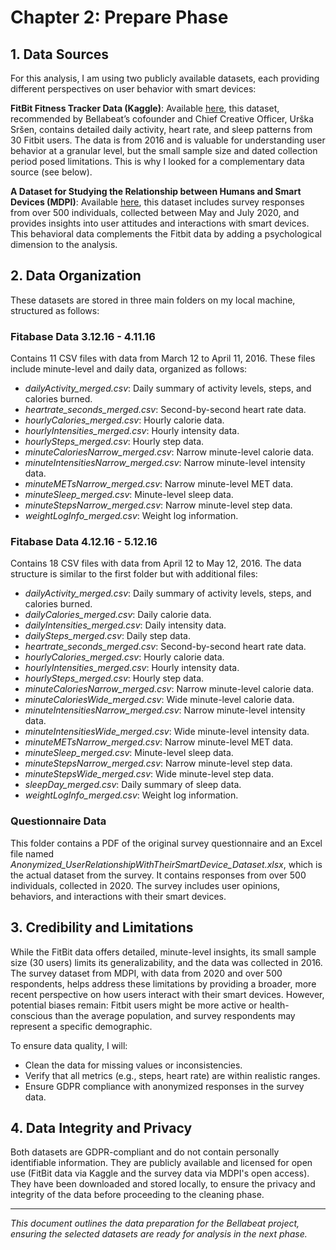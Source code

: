 # Chapter 2: Prepare Phase

## 1. Data Sources

For this analysis, I am using two publicly available datasets, each providing different perspectives on user behavior with smart devices:

**FitBit Fitness Tracker Data (Kaggle)**: Available [here](https://www.kaggle.com/datasets/arashnic/fitbit), this dataset, recommended by Bellabeat’s cofounder and Chief Creative Officer, Urška Sršen, contains detailed daily activity, heart rate, and sleep patterns from 30 Fitbit users. The data is from 2016 and is valuable for understanding user behavior at a granular level, but the small sample size and dated collection period posed limitations. This is why I looked for a complementary data source (see below).

**A Dataset for Studying the Relationship between Humans and Smart Devices (MDPI)**: Available [here](https://www.mdpi.com/2306-5729/9/4/56), this dataset includes survey responses from over 500 individuals, collected between May and July 2020, and provides insights into user attitudes and interactions with smart devices. This behavioral data complements the Fitbit data by adding a psychological dimension to the analysis.


## 2. Data Organization

These datasets are stored in three main folders on my local machine, structured as follows:

### Fitabase Data 3.12.16 - 4.11.16

Contains 11 CSV files with data from March 12 to April 11, 2016. These files include minute-level and daily data, organized as follows:

* *dailyActivity_merged.csv*: Daily summary of activity levels, steps, and calories burned.
* *heartrate_seconds_merged.csv*: Second-by-second heart rate data.
* *hourlyCalories_merged.csv*: Hourly calorie data.
* *hourlyIntensities_merged.csv*: Hourly intensity data.
* *hourlySteps_merged.csv*: Hourly step data.
* *minuteCaloriesNarrow_merged.csv*: Narrow minute-level calorie data.
* *minuteIntensitiesNarrow_merged.csv*: Narrow minute-level intensity data.
* *minuteMETsNarrow_merged.csv*: Narrow minute-level MET data.
* *minuteSleep_merged.csv*: Minute-level sleep data.
* *minuteStepsNarrow_merged.csv*: Narrow minute-level step data.
* *weightLogInfo_merged.csv*: Weight log information.


### Fitabase Data 4.12.16 - 5.12.16

Contains 18 CSV files with data from April 12 to May 12, 2016. The data structure is similar to the first folder but with additional files:

* *dailyActivity_merged.csv*: Daily summary of activity levels, steps, and calories burned.
* *dailyCalories_merged.csv*: Daily calorie data.
* *dailyIntensities_merged.csv*: Daily intensity data.
* *dailySteps_merged.csv*: Daily step data.
* *heartrate_seconds_merged.csv*: Second-by-second heart rate data.
* *hourlyCalories_merged.csv*: Hourly calorie data.
* *hourlyIntensities_merged.csv*: Hourly intensity data.
* *hourlySteps_merged.csv*: Hourly step data.
* *minuteCaloriesNarrow_merged.csv*: Narrow minute-level calorie data.
* *minuteCaloriesWide_merged.csv*: Wide minute-level calorie data.
* *minuteIntensitiesNarrow_merged.csv*: Narrow minute-level intensity data.
* *minuteIntensitiesWide_merged.csv*: Wide minute-level intensity data.
* *minuteMETsNarrow_merged.csv*: Narrow minute-level MET data.
* *minuteSleep_merged.csv*: Minute-level sleep data.
* *minuteStepsNarrow_merged.csv*: Narrow minute-level step data.
* *minuteStepsWide_merged.csv*: Wide minute-level step data.
* *sleepDay_merged.csv*: Daily summary of sleep data.
* *weightLogInfo_merged.csv*: Weight log information.


### Questionnaire Data

This folder contains a PDF of the original survey questionnaire and an Excel file named *Anonymized_UserRelationshipWithTheirSmartDevice_Dataset.xlsx*, which is the actual dataset from the survey. It contains responses from over 500 individuals, collected in 2020. The survey includes user opinions, behaviors, and interactions with their smart devices.


## 3. Credibility and Limitations

While the FitBit data offers detailed, minute-level insights, its small sample size (30 users) limits its generalizability, and the data was collected in 2016. The survey dataset from MDPI, with data from 2020 and over 500 respondents, helps address these limitations by providing a broader, more recent perspective on how users interact with their smart devices. However, potential biases remain: Fitbit users might be more active or health-conscious than the average population, and survey respondents may represent a specific demographic.

To ensure data quality, I will:
- Clean the data for missing values or inconsistencies.
- Verify that all metrics (e.g., steps, heart rate) are within realistic ranges.
- Ensure GDPR compliance with anonymized responses in the survey data.

## 4. Data Integrity and Privacy

Both datasets are GDPR-compliant and do not contain personally identifiable information. They are publicly available and licensed for open use (FitBit data via Kaggle and the survey data via MDPI's open access). They have been downloaded and stored locally, to ensure the privacy and integrity of the data before proceeding to the cleaning phase.

---

*This document outlines the data preparation for the Bellabeat project, ensuring the selected datasets are ready for analysis in the next phase.*
